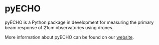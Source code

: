 # pyECHO

pyECHO is a Python package in development for measuring the primary beam response of 21cm observatories using drones.  

More information about pyECHO can be found on our [website](http://dannyjacobs.github.io/ECHO/).

